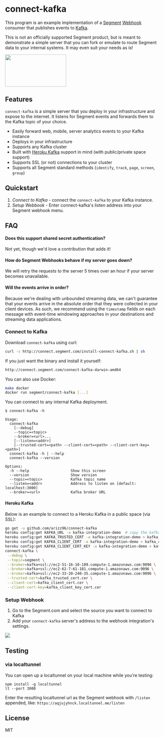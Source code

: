 # connect-kafka

This program is an example implementation of a [Segment](https://segment.com/) [Webhook](https://segment.com/docs/integrations/webhooks) consumer that publishes events to [Kafka](http://kafka.apache.org/).

This is not an officially supported Segment product, but is meant to demonstrate a simple server that you can fork or emulate to route Segment data to your internal systems. It may even suit your needs as is! 

<img src="http://hortonworks.com/wp-content/uploads/2016/03/kafka-logo-wide.png" data-canonical-src="http://hortonworks.com/wp-content/uploads/2016/03/kafka-logo-wide.png" width="200" height="105" />

## Features
`connect-kafka` is a simple server that you deploy in your infrastructure and expose to the internet. It listens for Segment events and forwards them to the Kafka topic of your choice.

- Easily forward web, mobile, server analytics events to your Kafka instance
- Deploys in your infrastructure
- Supports any Kafka cluster
- Built with [Heroku Kafka](https://www.heroku.com/kafka) support in mind (with public/private space support)
- Supports SSL (or not) connections to your cluster
- Supports all Segment standard methods (`identify`, `track`, `page`, `screen`, `group`)

## Quickstart

1. *Connect to Kafka* - connect the `connect-kafka` to your Kafka instance.
2. *Setup Webbook* - Enter connect-kafka's listen address into your Segment webhook menu.

## FAQ

#### Does this support shared secret authentication? 

Not yet, though we'd love a contribution that adds it! 

#### How do Segment Webhooks behave if my server goes down?

We will retry the requests to the server 5 times over an hour if your server becomes unavailable.

#### Will the events arrive in order?

Because we're dealing with unbounded streaming data, we can't guarantee that your events arrive in the absolute order that they were collected in your client devices. As such, we recommend using the `timestamp` fields on each message with event-time windowing approaches in your destinations and streaming data applications.

### Connect to Kafka

Download `connect-kafka` using curl:

```bash
curl -s http://connect.segment.com/install-connect-kafka.sh | sh
```

If you just want the binary and install it yourself:

```bash
http://connect.segment.com/connect-kafka-darwin-amd64
```

You can also use Docker:

```bash
make docker
docker run segment/connect-kafka [...]
```

You can connect to any internal Kafka deployment.

```
$ connect-kafka -h

Usage:
  connect-kafka
    [--debug]
    --topic=<topic>
    --broker=<url>...
    [--listen=<addr>]
    [--trusted-cert=<path> --client-cert=<path> --client-cert-key=<path>]
  connect-kafka -h | --help
  connect-kafka --version

Options:
  -h --help                   Show this screen
  --version                   Show version
  --topic=<topic>             Kafka topic name
  --listen=<addr>             Address to listen on [default: localhost:3000]
  --broker=<url>              Kafka broker URL
```

#### Heroku Kafka

Below is an example to connect to a Heroku Kafka in a public space (via SSL):

```bash
go get -u github.com/arizz96/connect-kafka
heroku config:get KAFKA_URL -a kafka-integration-demo  # copy the kafka broker urls into command below
heroku config:get KAFKA_TRUSTED_CERT -a kafka-integration-demo > kafka_trusted_cert.cer
heroku config:get KAFKA_CLIENT_CERT -a kafka-integration-demo > kafka_client_cert.cer
heroku config:get KAFKA_CLIENT_CERT_KEY -a kafka-integration-demo > kafka_client_key_cert.cer
connect-kafka \
 --debug \
 --topic=segment \
 --broker=kafka+ssl://ec2-51-16-10-109.compute-1.amazonaws.com:9096 \
 --broker=kafka+ssl://ec2-62-7-61-181.compute-1.amazonaws.com:9096 \
 --broker=kafka+ssl://ec2-33-20-240-35.compute-1.amazonaws.com:9096 \
 --trusted-cert=kafka_trusted_cert.cer \
 --client-cert=kafka_client_cert.cer \
 --client-cert-key=kafka_client_key_cert.cer
 ```

### Setup Webhook

1. Go to the Segment.com and select the source you want to connect to Kafka
2. Add your `connect-kafka` server's address to the webhook integration's settings.

![](http://g.recordit.co/XcyIz2fqJv.gif)


## Testing

### via localtunnel

You can open up a localtunnel on your local machine while you're testing:

```
npm install -g localtunnel
lt --port 3000
```

Enter the resulting localtunnel url as the Segment webhook with `/listen` appended, like: `https://aqjujyhnck.localtunnel.me/listen`

## License

 MIT
